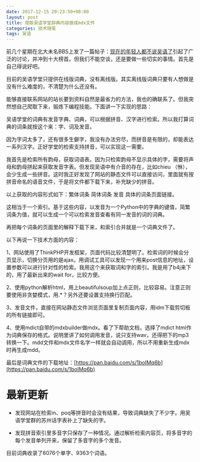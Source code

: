 ```yaml
---
date: 2017-12-15 20:23:50+08:00
layout: post
title: 爬取吴语学堂辞典内容做成mdx文件
categories: 技术随笔
tags: 吴语
---
```


前几个星期在北大未名BBS上发了一篇帖子：[现在的年轻人都不说吴语了](https://bbs.pku.edu.cn/v2/post-read.php?bid=457&threadid=16282768)引起了广泛的讨论，并冲到十大榜首。但我们不能空谈，还是要做一些切实的事情。首先是自己得说好吧。

目前的吴语学堂只提供在线版词典，没有离线版。其实离线版词典只要有人想做是没有什么难度的，不清楚为什么还没有。

能够直接联系网站的站长要到资料自然是最省力的方法，我也的确联系了。但我突然想自己爬取下来，锻炼下编程技能。下面讲一下实现的思路：


吴语学堂的词典有发音字典、词典，可以根据拼音、汉字进行检索。所以我打算词典的词条就按这个来：字、词及发音。

因为字词太多了，还有很多生僻字，我没有办法穷尽，而拼音是有限的，却能表达一系列汉字。正好学堂的检索支持拼音，可以实现这一需要。

我首先是检索所有韵母，获取词语表。因为只检索韵母不显示具体的字，需要将声母和韵母拼起来获取发音字表。但发现吴语中有介音的存在，比如chieu （恘），会少生成一些拼音。这时我正好发现了网站的静态文件可以直接访问，里面就有按拼音命名的语音文件，于是将文件都下载下来，补充缺少的拼音。

以上获取的内容形式如下：繁体词条    简体词条    发音  具体的词条页面链接。

这相当于一个索引。基于这些内容，以发音为一个Python中的字典的键值，简繁词条为值，就可以生成一个可以检索发音查看有同一发音的词的词典。

再把每个词条的页面里的解释下载下来，和索引合并就是一个词典文件了。


以下再说一下技术方面的内容：

1、网站使用了ThinkPHP开发框架，页面代码比较清楚明了。检索词的时候会分页显示，切换分页用的是ajax。用调试工具可以发现一个用来post信息的地址，设置参数可以进行针对性的检索。我用这个来获取词和字的索引。我是用了b4j来下的，用了最新出来的wait for，比较方便。

2、使用python解析html，用上beautifulsoup加上点正则，比较容易。注意正则要使用非贪婪模式，用.*？另外还要设置支持换行匹配。

3、发音文件，直接在网站静态文件浏览页面里复制页面内容，用idm下载剪切板的所有链接即可。

4、使用mdict自带的mdxbuilder做mdx。看了下帮助文档，选择了mdict html作为词典保存的格式。说明里讲了如何调用发音，说只支持wav，还得把下的mp3转换一下。mdd文件和mdx文件名字一样就会自动调用，所以不用重新生成mdx时再生成mdd。

最后是词典文件的下载地址：[https://pan.baidu.com/s/1boIMq6b](https://pan.baidu.com/s/1boIMq6b)


# 最新更新

* 发现网站在检索in、poq等拼音时会没有结果，导致词典缺失了不少字。用吴语学堂群的苏州话字表补上了缺失的字。

* 发现拼音索引里多音字只保存了一种情况。通过解析检索内容页，将多音字的每个发音单列开来，保留了多音字的多个发音。

目前词典收录了6076个单字、9363个词语。







